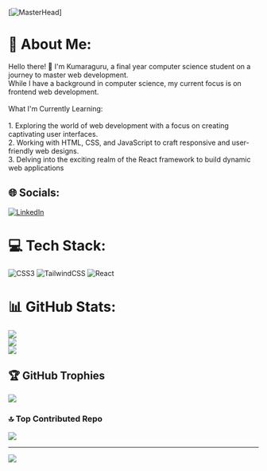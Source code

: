 [![MasterHead](https://www.google.com/imgres?imgurl=https%3A%2F%2Fcdn.dribbble.com%2Fusers%2F1068771%2Fscreenshots%2F14225432%2Fcoder.jpg&tbnid=JLhtmDQhxqO6oM&vet=12ahUKEwiGtab218CEAxVScWwGHWsiA7EQMygHegQIARBs..i&imgrefurl=https%3A%2F%2Fdribbble.com%2Fshots%2F14225432-Coder&docid=pDsQaa5wdnptWM&w=1584&h=1188&q=coder%20illustration&hl=en&client=firefox-b-lm&ved=2ahUKEwiGtab218CEAxVScWwGHWsiA7EQMygHegQIARBs)]

# 💫 About Me:
Hello there! 🙌 I'm Kumaraguru, a final year computer science student on a journey to master web development. <br>While I have a background in computer science, my current focus is on frontend web development.<br><br>What I'm Currently Learning:<br><br>1.  Exploring the world of web development with a focus on creating captivating user interfaces.<br>2.  Working with HTML, CSS, and JavaScript to craft responsive and user-friendly web designs.<br>3. Delving into the exciting realm of the React framework to build dynamic web applications


## 🌐 Socials:
[![LinkedIn](https://img.shields.io/badge/LinkedIn-%230077B5.svg?logo=linkedin&logoColor=white)](https://linkedin.com/in/skumaraguru) 

# 💻 Tech Stack:
![CSS3](https://img.shields.io/badge/css3-%231572B6.svg?style=for-the-badge&logo=css3&logoColor=white) ![TailwindCSS](https://img.shields.io/badge/tailwindcss-%2338B2AC.svg?style=for-the-badge&logo=tailwind-css&logoColor=white) ![React](https://img.shields.io/badge/react-%2320232a.svg?style=for-the-badge&logo=react&logoColor=%2361DAFB)
# 📊 GitHub Stats:
![](https://github-readme-stats.vercel.app/api?username=kumaraguru1122&theme=dark&hide_border=false&include_all_commits=true&count_private=true)<br/>
![](https://github-readme-streak-stats.herokuapp.com/?user=kumaraguru1122&theme=dark&hide_border=false)<br/>
![](https://github-readme-stats.vercel.app/api/top-langs/?username=kumaraguru1122&theme=dark&hide_border=false&include_all_commits=true&count_private=true&layout=compact)

## 🏆 GitHub Trophies
![](https://github-profile-trophy.vercel.app/?username=kumaraguru1122&theme=radical&no-frame=false&no-bg=true&margin-w=4)

### 🔝 Top Contributed Repo
![](https://github-contributor-stats.vercel.app/api?username=kumaraguru1122&limit=5&theme=juicyfresh&combine_all_yearly_contributions=true)

---
[![](https://visitcount.itsvg.in/api?id=kumaraguru1122&icon=4&color=10)](https://visitcount.itsvg.in)

